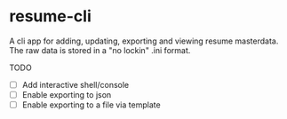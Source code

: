 # resume-cli

A cli app for adding, updating, exporting and viewing resume masterdata. The raw data is stored in a "no lockin" .ini format.

TODO

- [ ] Add interactive shell/console 
- [ ] Enable exporting to json
- [ ] Enable exporting to a file via template